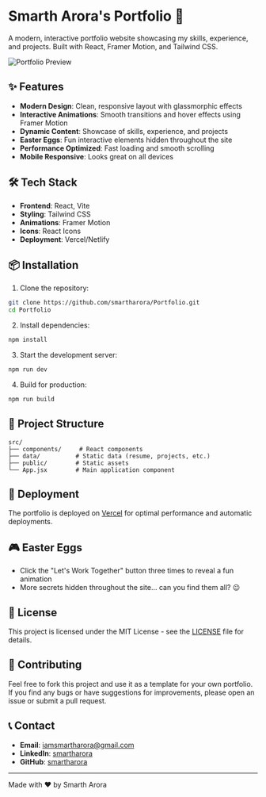 # Smarth Arora's Portfolio 🚀

A modern, interactive portfolio website showcasing my skills, experience, and projects. Built with React, Framer Motion, and Tailwind CSS.

![Portfolio Preview](public/preview.png)

## ✨ Features

- **Modern Design**: Clean, responsive layout with glassmorphic effects
- **Interactive Animations**: Smooth transitions and hover effects using Framer Motion
- **Dynamic Content**: Showcase of skills, experience, and projects
- **Easter Eggs**: Fun interactive elements hidden throughout the site
- **Performance Optimized**: Fast loading and smooth scrolling
- **Mobile Responsive**: Looks great on all devices

## 🛠️ Tech Stack

- **Frontend**: React, Vite
- **Styling**: Tailwind CSS
- **Animations**: Framer Motion
- **Icons**: React Icons
- **Deployment**: Vercel/Netlify

## 📦 Installation

1. Clone the repository:
```bash
git clone https://github.com/smartharora/Portfolio.git
cd Portfolio
```

2. Install dependencies:
```bash
npm install
```

3. Start the development server:
```bash
npm run dev
```

4. Build for production:
```bash
npm run build
```

## 🎨 Project Structure

```
src/
├── components/     # React components
├── data/          # Static data (resume, projects, etc.)
├── public/        # Static assets
└── App.jsx        # Main application component
```

## 🚀 Deployment

The portfolio is deployed on [Vercel](https://vercel.com) for optimal performance and automatic deployments.

## 🎮 Easter Eggs

- Click the "Let's Work Together" button three times to reveal a fun animation
- More secrets hidden throughout the site... can you find them all? 😉

## 📝 License

This project is licensed under the MIT License - see the [LICENSE](LICENSE) file for details.

## 🤝 Contributing

Feel free to fork this project and use it as a template for your own portfolio. If you find any bugs or have suggestions for improvements, please open an issue or submit a pull request.

## 📞 Contact

- **Email**: iamsmartharora@gmail.com
- **LinkedIn**: [smartharora](https://linkedin.com/in/smartharora)
- **GitHub**: [smartharora](https://github.com/smartharora)

---

Made with ❤️ by Smarth Arora
